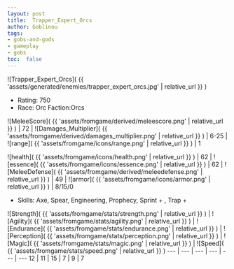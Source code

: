 ```yaml
---
layout: post
title:  Trapper_Expert_Orcs
author: Goblinou
tags:
- gobs-and-gods
- gameplay
- gobs
toc:  false
---
```


![Trapper_Expert_Orcs]( {{ 'assets/generated/enemies/trapper_expert_orcs.jpg' | relative_url }} )
- Rating: 750
- Race: Orc  Faction:Orcs

![MeleeScore]( {{ 'assets/fromgame/derived/meleescore.png' | relative_url }} ) | 72 | ![Damages_Multiplier]( {{ 'assets/fromgame/derived/damages_multiplier.png' | relative_url }} ) | 6-25 | ![range]( {{ 'assets/fromgame/icons/range.png' | relative_url }} ) | 1


![health]( {{ 'assets/fromgame/icons/health.png' | relative_url }} ) | 62 | ![essence]( {{ 'assets/fromgame/icons/essence.png' | relative_url }} ) | 62 | ![MeleeDefense]( {{ 'assets/fromgame/derived/meleedefense.png' | relative_url }} ) | 49 | ![armor]( {{ 'assets/fromgame/icons/armor.png' | relative_url }} ) | 8/15/0

* Skills: Axe, Spear, Engineering, Prophecy, Sprint + , Trap + 

![Strength]( {{ 'assets/fromgame/stats/strength.png' | relative_url }} ) | ![Agility]( {{ 'assets/fromgame/stats/agility.png' | relative_url }} ) | ![Endurance]( {{ 'assets/fromgame/stats/endurance.png' | relative_url }} ) | ![Perception]( {{ 'assets/fromgame/stats/perception.png' | relative_url }} ) | ![Magic]( {{ 'assets/fromgame/stats/magic.png' | relative_url }} ) | ![Speed]( {{ 'assets/fromgame/stats/speed.png' | relative_url }} )
--- | --- | --- | --- | --- | ---
12 | 11 | 15 | 7 | 9 | 7
